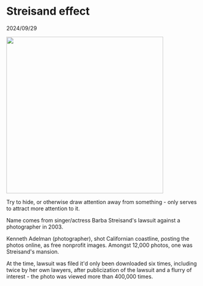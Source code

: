 # Streisand effect

2024/09/29

<img src=".pix/streisand_estate.avif" style="width:410px; height: auto;">

Try to hide, or otherwise draw attention away from something - only serves to attract more attention to it.

Name comes from singer/actress Barba Streisand's lawsuit against a photographer in 2003.

Kenneth Adelman (photographer), shot Californian coastline, posting the photos online, as free nonprofit images. Amongst 12,000 photos, one was Streisand's mansion. 

At the time, lawsuit was filed it'd only been downloaded six times, including twice by her own lawyers, after publicization of the lawsuit and a flurry of interest - the photo was viewed more than 400,000 times.

